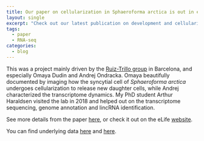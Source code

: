 ```yaml
---
title: Our paper on cellularization in Sphaeroforma arctica is out in eLife!
layout: single
excerpt: "Check out our latest publication on development and cellularization in the ichthyosporean _Sphaeroforma arctica_ which has been published in eLife."
tags:
  - paper
  - RNA-seq
categories:
  - blog
---
```


This was a project mainly driven by the [Ruiz-Trillo group](http://multicellgenome.com/) in Barcelona, and especially Omaya Dudin and Andrej Ondracka. Omaya beautifully documented by imaging how the syncytial cell of _Sphaeroforma arctica_ undergoes cellularization to release new daughter cells, while Andrej characterized the transcriptome dynamics. My PhD student Arthur Haraldsen visited the lab in 2018 and helped out on the transcriptome sequencing, genome annotation and lincRNA identification. 

See more details from the paper [here](/publications/Sar_development/), or check it out on the eLife [website](https://elifesciences.org/articles/49801).

You can find underlying data [here](https://www.ebi.ac.uk/ena/data/view/PRJEB34306) and [here](https://figshare.com/articles/Sphaeroforma_arctica_transcriptome/8299529).
